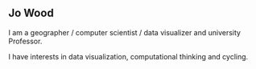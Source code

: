 ## Jo Wood

I am a geographer / computer scientist / data visualizer and university Professor.

I have interests in data visualization, computational thinking and cycling.
